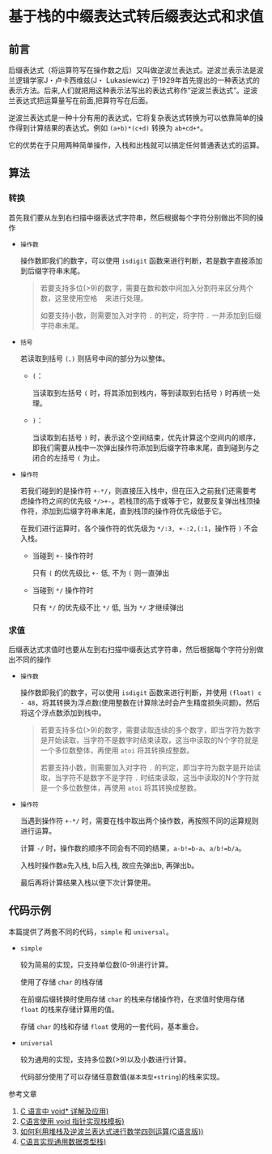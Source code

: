 # 基于栈的中缀表达式转后缀表达式和求值

## 前言

后缀表达式（将运算符写在操作数之后）又叫做逆波兰表达式。逆波兰表示法是波兰逻辑学家J・卢卡西维兹(J・ Lukasiewicz)
于1929年首先提出的一种表达式的表示方法。后来,人们就把用这种表示法写出的表达式称作“逆波兰表达式”。逆波兰表达式把运算量写在前面,把算符写在后面。

逆波兰表达式是一种十分有用的表达式，它将复杂表达式转换为可以依靠简单的操作得到计算结果的表达式。例如 `(a+b)*(c+d)` 转换为 `ab+cd+*`。

它的优势在于只用两种简单操作，入栈和出栈就可以搞定任何普通表达式的运算。

## 算法

### 转换

首先我们要从左到右扫描中缀表达式字符串，然后根据每个字符分别做出不同的操作

- `操作数`

  操作数即我们的数字，可以使用 `isdigit` 函数来进行判断，若是数字直接添加到后缀字符串末尾。

  > 若要支持多位(>9)的数字，需要在数和数中间加入分割符来区分两个数，这里使用空格 ` ` 来进行处理。
  >
  > 如要支持小数，则需要加入对字符 `.` 的判定，将字符 `.` 一并添加到后缀字符串末尾。

>

- `括号`

  若读取到括号 `(、)` 则括号中间的部分为以整体。

    - `(`：

      当读取到左括号 `(` 时，将其添加到栈内，等到读取到右括号 `)` 时再统一处理。

    - `)`：

      当读取到右括号 `)` 时，表示这个空间结束，优先计算这个空间内的顺序，即我们需要从栈中一次弹出操作符添加到后缀字符串末尾，直到碰到与之闭合的左括号 `(` 为止。

- `操作符`

  若我们碰到的是操作符 `+-*/`，则直接压入栈中，但在压入之前我们还需要考虑操作符之间的优先级 `*/>+-`。若栈顶的高于或等于它，就要反复弹出栈顶操作符，添加到后缀字符串末尾，直到栈顶的操作符优先级低于它。

  在我们进行运算时，各个操作符的优先级为 `*/:3, +-:2,(:1`，操作符 `)` 不会入栈。

    - 当碰到 `+-` 操作符时

      只有 `(` 的优先级比 `+-` 低, 不为 `(` 则一直弹出
    - 当碰到 `*/` 操作符时

      只有 `*/` 的优先级不比 `*/` 低, 当为 `*/` 才继续弹出

### 求值

后缀表达式求值时也要从左到右扫描中缀表达式字符串，然后根据每个字符分别做出不同的操作

- `操作数`

  操作数即我们的数字，可以使用 `isdigit` 函数来进行判断，并使用 `(float) c - 48`，将其转换为浮点数(使用整数在计算除法时会产生精度损失问题)。然后将这个浮点数添加到栈中。

  > 若要支持多位(>9)的数字，需要读取连续的多个数字，即当字符为数字是开始读取，当字符不是数字时结束读取，这当中读取的N个字符就是一个多位数整体，再使用 `atoi` 将其转换成整数。
  >
  > 若要支持小数，则需要加入对字符 `.` 的判定，即当字符为数字是开始读取，当字符不是数字不是字符 `.` 时结束读取，这当中读取的N个字符就是一个多位数整体，再使用 `atoi` 将其转换成整数。

- `操作符`

  当遇到操作符 `+-*/` 时，需要在栈中取出两个操作数，再按照不同的运算规则进行运算。

  计算 `-/` 时，操作数的顺序不同会有不同的结果，`a-b!=b-a`、`a/b!=b/a`。

  入栈时操作数a先入栈, b后入栈, 故应先弹出b, 再弹出b。

  最后再将计算结果入栈以便下次计算使用。

## 代码示例

本篇提供了两套不同的代码，`simple` 和 `universal`。

- `simple`

  较为简易的实现，只支持单位数(0-9)进行计算。

  使用了存储 `char` 的栈存储

  在前缀后缀转换时使用存储 `char` 的栈来存储操作符，在求值时使用存储 `float` 的栈来存储计算用的值。

  存储 `char` 的栈和存储 `float` 使用的一套代码，基本重合。

- `universal`

  较为通用的实现，支持多位数(>9)以及小数进行计算。

  代码部分使用了可以存储任意数值(`基本类型+string`)的栈来实现。

参考文章

1. [C 语言中 void* 详解及应用)](https://www.runoob.com/w3cnote/c-void-intro.html)
2. [C语言使用 void 指针实现栈模板)](https://www.cnblogs.com/jeffo/p/stack-using-void-pointer.html)
3. [如何利用堆栈及逆波兰表达式进行数学四则运算(C语言版))](https://www.xuebuyuan.com/1602553.html)
4. [C语言实现通用数据类型栈)](https://www.2cto.com/kf/201108/98664.html)